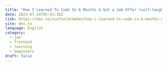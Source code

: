 ```yaml
---
title: "How I Learned To Code In 6 Months & Got a Job Offer (self-taught)"
date: 2023-07-24T05:41:26Z
link: https://dev.to/scofieldidehen/how-i-learned-to-code-in-6-months-got-a-job-offer-self-taught-18pm?utm_medium=RSS&utm_source=news.12bit.vn
site: dev.to
language: English
category:
  - job
  - frontend
  - learning
  - beginners
draft: false
---
```

